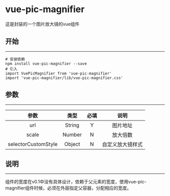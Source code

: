 # vue-pic-magnifier
这是封装的一个图片放大镜的vue组件
## 开始
***
```
# 安装依赖
npm install vue-pic-magnifier --save
# 引入
import VuePicMagnifier from 'vue-pic-magnifier'
import 'vue-pic-magnifier/lib/vue-pic-magnifier.css'
```
## 参数
***
| 参数 | 类型 | 必填 | 说明 |
|:------:|:------:|:------:|:------:|
| url | String | Y | 图片地址 |
| scale | Number | N | 放大倍数 |
| selectorCustomStyle | Object | N | 自定义放大镜样式 |
## 说明
***
组件的宽度在v0.1中没有具体设计，依赖于父元素的宽度，使用vue-pic-magnifier组件时候，必须在外层指定父容器，分配相应的宽度。

